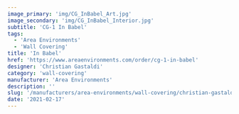 ```yaml
---
image_primary: 'img/CG_InBabel_Art.jpg'
image_secondary: 'img/CG_InBabel_Interior.jpg'
subtitle: 'CG-1 In Babel'
tags:
  - 'Area Environments'
  - 'Wall Covering'
title: 'In Babel'
href: 'https://www.areaenvironments.com/order/cg-1-in-babel'
designer: 'Christian Gastaldi'
category: 'wall-covering'
manufacturer: 'Area Environments'
description: ''
slug: '/manufacturers/area-environments/wall-covering/christian-gastaldi-in-babel'
date: '2021-02-17'
---
```

